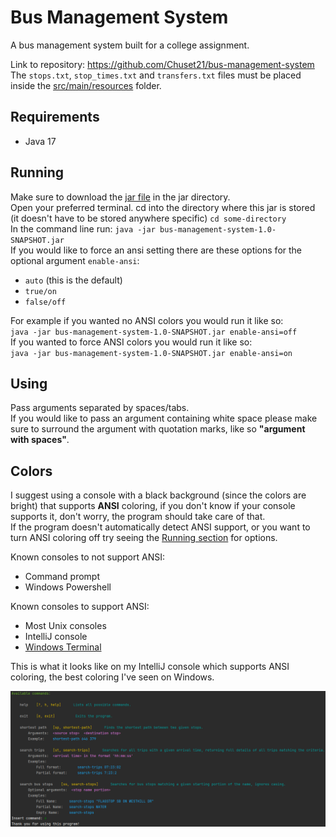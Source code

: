 # Bus Management System

A bus management system built for a college assignment.  

Link to repository: https://github.com/Chuset21/bus-management-system  
The `stops.txt`, `stop_times.txt` and `transfers.txt` files must be placed inside the [src/main/resources](src/main/resources) folder.

## Requirements

- Java 17

## Running

Make sure to download the [jar file](jar/bus-management-system-1.0-SNAPSHOT.jar) in the jar directory.  
Open your preferred terminal.
cd into the directory where this jar is stored (it doesn't have to be stored anywhere specific) `cd some-directory`  
In the command line run: `java -jar bus-management-system-1.0-SNAPSHOT.jar`  
If you would like to force an ansi setting there are these options for the optional argument `enable-ansi`:
- `auto` (this is the default)
- `true/on`
- `false/off`  

For example if you wanted no ANSI colors you would run it like so:  
`java -jar bus-management-system-1.0-SNAPSHOT.jar enable-ansi=off`  
If you wanted to force ANSI colors you would run it like so:  
`java -jar bus-management-system-1.0-SNAPSHOT.jar enable-ansi=on`

## Using

Pass arguments separated by spaces/tabs.  
If you would like to pass an argument containing white space please make sure to surround the argument with quotation marks, like so __"argument with spaces"__.

## Colors

I suggest using a console with a black background (since the colors are bright) that supports __ANSI__ coloring, if you don't know if your console supports it, don't worry, the program should take care of that.  
If the program doesn't automatically detect ANSI support, or you want to turn ANSI coloring off try seeing the [Running section](#running) for options.

Known consoles to not support ANSI:
 - Command prompt  
 - Windows Powershell  

Known consoles to support ANSI:
- Most Unix consoles  
- IntelliJ console  
- [Windows Terminal](https://aka.ms/terminal)  

This is what it looks like on my IntelliJ console which supports ANSI coloring, the best coloring I've seen on Windows.  

![Something Went Wrong](images/showcase_colors.png)